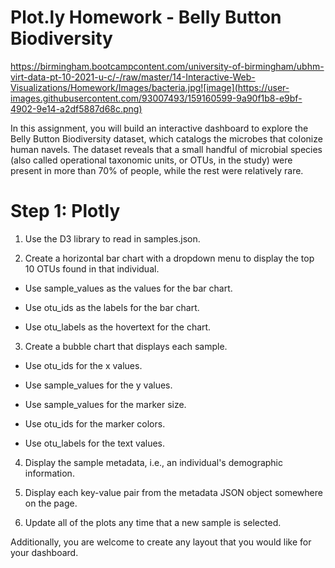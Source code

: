
# Plot.ly Homework - Belly Button Biodiversity

https://birmingham.bootcampcontent.com/university-of-birmingham/ubhm-virt-data-pt-10-2021-u-c/-/raw/master/14-Interactive-Web-Visualizations/Homework/Images/bacteria.jpg![image](https://user-images.githubusercontent.com/93007493/159160599-9a90f1b8-e9bf-4902-9e14-a2df5887d68c.png)



In this assignment, you will build an interactive dashboard to explore the Belly Button Biodiversity dataset, which catalogs the microbes that colonize human navels.
The dataset reveals that a small handful of microbial species (also called operational taxonomic units, or OTUs, in the study) were present in more than 70% of people, while the rest were relatively rare.

# Step 1: Plotly


1. Use the D3 library to read in samples.json.


2. Create a horizontal bar chart with a dropdown menu to display the top 10 OTUs found in that individual.




- Use sample_values as the values for the bar chart.


- Use otu_ids as the labels for the bar chart.


- Use otu_labels as the hovertext for the chart.




3. Create a bubble chart that displays each sample.



- Use otu_ids for the x values.


- Use sample_values for the y values.


- Use sample_values for the marker size.


- Use otu_ids for the marker colors.


- Use otu_labels for the text values.





4. Display the sample metadata, i.e., an individual's demographic information.


5. Display each key-value pair from the metadata JSON object somewhere on the page.




6. Update all of the plots any time that a new sample is selected.

Additionally, you are welcome to create any layout that you would like for your dashboard. 


